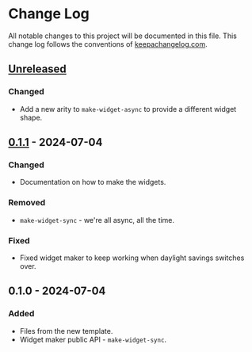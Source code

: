 # Change Log
All notable changes to this project will be documented in this file. This change log follows the conventions of [keepachangelog.com](http://keepachangelog.com/).

## [Unreleased]
### Changed
- Add a new arity to `make-widget-async` to provide a different widget shape.

## [0.1.1] - 2024-07-04
### Changed
- Documentation on how to make the widgets.

### Removed
- `make-widget-sync` - we're all async, all the time.

### Fixed
- Fixed widget maker to keep working when daylight savings switches over.

## 0.1.0 - 2024-07-04
### Added
- Files from the new template.
- Widget maker public API - `make-widget-sync`.

[Unreleased]: https://sourcehost.site/your-name/todo-app-backend/compare/0.1.1...HEAD
[0.1.1]: https://sourcehost.site/your-name/todo-app-backend/compare/0.1.0...0.1.1
